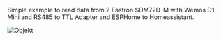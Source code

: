 Simple example to read data from 2 Eastron SDM72D-M with Wemos D1 Mini and RS485 to TTL Adapter and ESPHome to Homeassistant.

![Objekt](https://github.com/d3z1b3l/Eastron-SDM72D-M-ESPHome/assets/24917847/29f1020b-73ea-412b-adc6-4a1ebc5a85bb)
